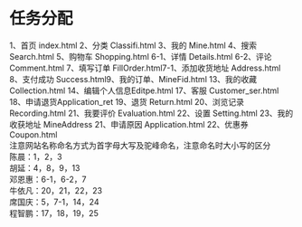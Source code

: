 # 任务分配
1、首页 index.html 2、分类 Classifi.html 3、我的 Mine.html 4、搜索 Search.html 5、购物车 Shopping.html 6-1、详情 Details.html 6-2、评论 Comment.html 7、填写订单 FillOrder.html7-1、添加收货地址 Address.html 8、支付成功 Success.html9、我的订单、MineFid.html 13、我的收藏 Collection.html 14、编辑个人信息Editpe.html 17、客服 Customer_ser.html 18、申请退货Application_ret 19、退货 Return.html
20、浏览记录 Recording.html 21、我要评价 Evaluation.html 22、设置 Setting.html 23、我的收获地址 MineAddress 21、申请原因 Application.html 22、优惠券 Coupon.html <br>注意网站名称命名方式为首字母大写及驼峰命名，注意命名时大小写的区分<br>陈晨：1，2，3<br>胡延：4，8，9，13<br>邓恩惠：6-1，6-2，7<br>牛依凡：20，21，22，23<br>席国庆：5，7-1，14，24<br>程智鹏：17，18，19，25